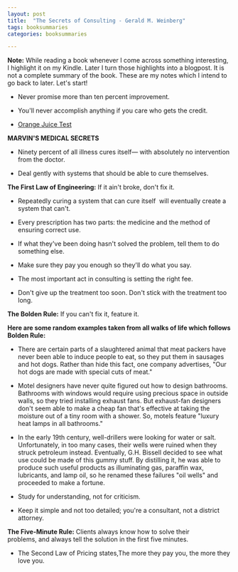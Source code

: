 ```yaml
---
layout: post
title:  "The Secrets of Consulting - Gerald M. Weinberg"
tags: booksummaries
categories: booksummaries

---
```


**Note:** While reading a book whenever I come across something interesting, I highlight it on my Kindle. Later I turn those highlights into a blogpost. It is not a complete summary of the book. These are my notes which I intend to go back to later. Let's start!

+ Never promise more than ten percent improvement.

+ You'll never accomplish anything if you care who gets the credit.

+ [Orange Juice Test](https://www.intercom.com/blog/the-orange-juice-test/)

**MARVIN'S MEDICAL SECRETS**

+ Ninety percent of all illness cures itself— with absolutely no intervention from the doctor.

+ Deal gently with systems that should be able to cure themselves.

**The First Law of Engineering:** If it ain't broke, don't fix it.

+ Repeatedly curing a system that can cure itself  will eventually create a system that can't.

+ Every prescription has two parts: the medicine and the method of ensuring correct use.

+ If what they've been doing hasn't solved the problem, tell them to do something else.

+ Make sure they pay you enough so they'll do what you say.

+ The most important act in consulting is setting the right fee.

+ Don't give up the treatment too soon. Don't stick with the treatment too long.

**The Bolden Rule:** If you can't fix it, feature it.

**Here are some random examples taken from all walks of life which follows Bolden Rule:**

+ There are certain parts of a slaughtered animal that meat packers have never been able to induce people to eat, so they put them in sausages and hot dogs. Rather than hide this fact, one company advertises, "Our hot dogs are made with special cuts of meat."
+ Motel designers have never quite figured out how to design bathrooms. Bathrooms with windows would require using precious space in outside walls, so they tried installing exhaust fans. But exhaust-fan designers don't seem able to make a cheap fan that's effective at taking the moisture out of a tiny room with a shower. So, motels feature "luxury heat lamps in all bathrooms."
+ In the early 19th century, well-drillers were looking for water or salt. Unfortunately, in too many cases, their wells were ruined when they struck petroleum instead. Eventually, G.H. Bissell decided to see what use could be made of this gummy stuff. By distilling it, he was able to produce such useful products as illuminating gas, paraffin wax, lubricants, and lamp oil, so he renamed these failures "oil wells" and proceeded to make a fortune.

+ Study for understanding, not for criticism.

+ Keep it simple and not too detailed; you're a consultant, not a district attorney.

**The Five-Minute Rule:** Clients always know how to solve their problems, and always tell the solution in the first five minutes.

+ The Second Law of Pricing states,The more they pay you, the more they love you.
